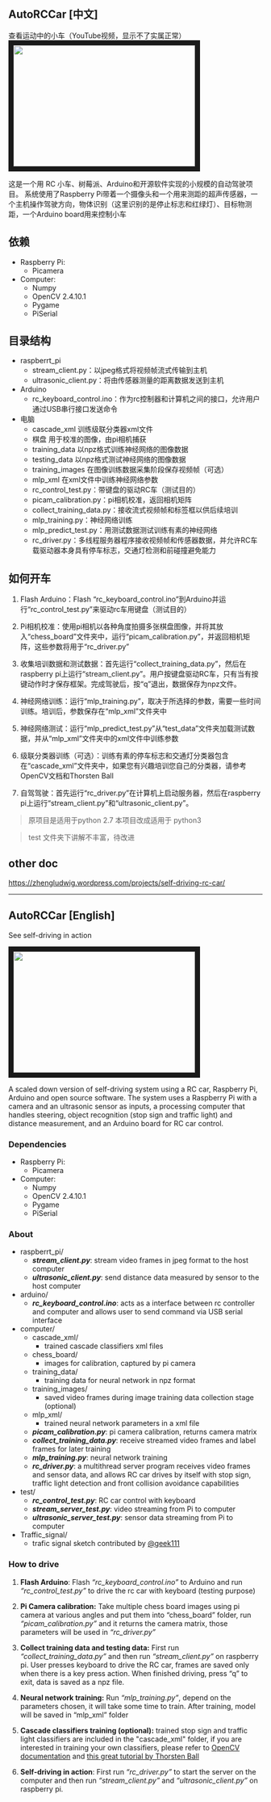 ## AutoRCCar [中文]
查看运动中的小车（YouTube视频，显示不了实属正常）
<a href="http://www.youtube.com/watch?feature=player_embedded&v=BBwEF6WBUQs
" target="_blank"><img src="http://img.youtube.com/vi/BBwEF6WBUQs/0.jpg" width="360" height="240" border="10" /></a>


这是一个用 RC 小车、树莓派、Arduino和开源软件实现的小规模的自动驾驶项目。
系统使用了Raspberry Pi带着一个摄像头和一个用来测距的超声传感器，一个主机操作驾驶方向，物体识别（这里识别的是停止标志和红绿灯）、目标物测距，一个Arduino board用来控制小车

## 依赖
* Raspberry Pi: 
  - Picamera
* Computer:
  - Numpy
  - OpenCV 2.4.10.1
  - Pygame
  - PiSerial


## 目录结构
- raspberrt_pi
  - stream_client.py：以jpeg格式将视频帧流式传输到主机
  - ultrasonic_client.py：将由传感器测量的距离数据发送到主机
- Arduino
    - rc_keyboard_control.ino：作为rc控制器和计算机之间的接口，允许用户通过USB串行接口发送命令
- 电脑
  - cascade_xml
    训练级联分类器xml文件
  - 棋盘
    用于校准的图像，由pi相机捕获
  - training_data
    以npz格式训练神经网络的图像数据
  - testing_data
    以npz格式测试神经网络的图像数据
  - training_images
    在图像训练数据采集阶段保存视频帧（可选）
  - mlp_xml
    在xml文件中训练神经网络参数
  - rc_control_test.py：带键盘的驱动RC车（测试目的）
  - picam_calibration.py：pi相机校准，返回相机矩阵
  - collect_training_data.py：接收流式视频帧和标签框以供后续培训
  - mlp_training.py：神经网络训练
  - mlp_predict_test.py：用测试数据测试训练有素的神经网络
  - rc_driver.py：多线程服务器程序接收视频帧和传感器数据，并允许RC车载驱动器本身具有停车标志，交通灯检测和前碰撞避免能力

## 如何开车

1. Flash Arduino：Flash “rc_keyboard_control.ino”到Arduino并运行“rc_control_test.py”来驱动rc车用键盘（测试目的）

1. Pi相机校准：使用pi相机以各种角度拍摄多张棋盘图像，并将其放入“chess_board”文件夹中，运行“picam_calibration.py”，并返回相机矩阵，这些参数将用于“rc_driver.py”

1. 收集培训数据和测试数据：首先运行“collect_training_data.py”，然后在raspberry pi上运行“stream_client.py”。用户按键盘驱动RC车，只有当有按键动作时才保存框架。完成驾驶后，按“q”退出，数据保存为npz文件。

1. 神经网络训练：运行“mlp_training.py”，取决于所选择的参数，需要一些时间训练。培训后，参数保存在“mlp_xml”文件夹中

1. 神经网络测试：运行“mlp_predict_test.py”从“test_data”文件夹加载测试数据，并从“mlp_xml”文件夹中的xml文件中训练参数

1. 级联分类器训练（可选）：训练有素的停车标志和交通灯分类器包含在“cascade_xml”文件夹中，如果您有兴趣培训您自己的分类器，请参考OpenCV文档和Thorsten Ball

1. 自驾驾驶：首先运行“rc_driver.py”在计算机上启动服务器，然后在raspberry pi上运行“stream_client.py”和“ultrasonic_client.py”。

> 原项目是适用于python 2.7 本项目改成适用于 python3

> test 文件夹下讲解不丰富，待改进

## other doc
https://zhengludwig.wordpress.com/projects/self-driving-rc-car/

---
## AutoRCCar [English]

See self-driving in action

<a href="http://www.youtube.com/watch?feature=player_embedded&v=BBwEF6WBUQs
" target="_blank"><img src="http://img.youtube.com/vi/BBwEF6WBUQs/0.jpg" width="360" height="240" border="10" /></a>

  A scaled down version of self-driving system using a RC car, Raspberry Pi, Arduino and open source software. The system uses a Raspberry Pi with a camera and an ultrasonic sensor as inputs, a processing computer that handles steering, object recognition (stop sign and traffic light) and distance measurement, and an Arduino board for RC car control.
  
### Dependencies
* Raspberry Pi: 
  - Picamera
* Computer:
  - Numpy
  - OpenCV 2.4.10.1
  - Pygame
  - PiSerial
  
### About
- raspberrt_pi/ 
  -	***stream_client.py***: stream video frames in jpeg format to the host computer
  -	***ultrasonic_client.py***: send distance data measured by sensor to the host computer
- arduino/
  -	***rc_keyboard_control.ino***: acts as a interface between rc controller and computer and allows user to send command via USB serial interface
- computer/
  -	cascade_xml/ 
    - trained cascade classifiers xml files
  -	chess_board/ 
    - images for calibration, captured by pi camera 
  -	training_data/ 
    - training data for neural network in npz format
  -	training_images/ 
    - saved video frames during image training data collection stage (optional)
  -	mlp_xml/ 
    - trained neural network parameters in a xml file
  -	***picam_calibration.py***: pi camera calibration, returns camera matrix
  -	***collect_training_data.py***: receive streamed video frames and label frames for later training
  -	***mlp_training.py***: neural network training
  -	***rc_driver.py***: a multithread server program receives video frames and sensor data, and allows RC car drives by itself with stop sign, traffic light detection and front collision avoidance capabilities
- test/
  -	***rc_control_test.py***: RC car control with keyboard 
  -	***stream_server_test.py***: video streaming from Pi to computer
  -	***ultrasonic_server_test.py***: sensor data streaming from Pi to computer
- Traffic_signal/ 
  - trafic signal sketch contributed by [@geek111](https://github.com/geek1111)


### How to drive
1. **Flash Arduino**: Flash *“rc_keyboard_control.ino”* to Arduino and run *“rc_control_test.py”* to drive the rc car with keyboard (testing purpose)

2. **Pi Camera calibration:** Take multiple chess board images using pi camera at various angles and put them into “chess_board” folder, run *“picam_calibration.py”* and it returns the camera matrix, those parameters will be used in *“rc_driver.py”*

3. **Collect training data and testing data:** First run *“collect_training_data.py”* and then run *“stream_client.py”* on raspberry pi. User presses keyboard to drive the RC car, frames are saved only when there is a key press action. When finished driving, press “q” to exit, data is saved as a npz file. 

4. **Neural network training:** Run *“mlp_training.py”*, depend on the parameters chosen, it will take some time to train. After training, model will be saved in “mlp_xml” folder

5. **Cascade classifiers training (optional):** trained stop sign and traffic light classifiers are included in the "cascade_xml" folder, if you are interested in training your own classifiers, please refer to [OpenCV documentation](http://docs.opencv.org/doc/user_guide/ug_traincascade.html) and [this great tutorial by Thorsten Ball](http://coding-robin.de/2013/07/22/train-your-own-opencv-haar-classifier.html)

6. **Self-driving in action**: First run *“rc_driver.py”* to start the server on the computer and then run *“stream_client.py”* and *“ultrasonic_client.py”* on raspberry pi. 

